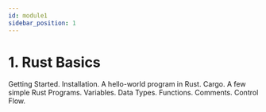 ```yaml
---
id: module1
sidebar_position: 1
---
```


# 1. Rust Basics

Getting Started. Installation. A hello-world program in Rust. Cargo. A few simple Rust Programs. Variables. Data Types. Functions. Comments. Control Flow.
 
